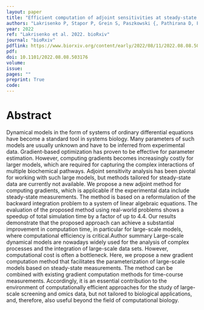```yaml
---
layout: paper
title: "Efficient computation of adjoint sensitivities at steady-state in ODE models of biochemical reaction networks"
authors: "Lakrisenko P, Stapor P, Grein S, Paszkowski {, Pathirana D, Fröhlich F, Lines GT, Weindl D, Hasenauer J"
year: 2022
ref: "Lakrisenko et al. 2022. bioRxiv"
journal: "bioRxiv"
pdflink: https://www.biorxiv.org/content/early/2022/08/11/2022.08.08.503176.full.pdf
pdf: 
doi: 10.1101/2022.08.08.503176
volume: 
issue: 
pages: ""
preprint: True
code: 
---
```


# Abstract

Dynamical models in the form of systems of ordinary differential equations have become a standard tool in systems biology. Many parameters of such models are usually unknown and have to be inferred from experimental data. Gradient-based optimization has proven to be effective for parameter estimation. However, computing gradients becomes increasingly costly for larger models, which are required for capturing the complex interactions of multiple biochemical pathways. Adjoint sensitivity analysis has been pivotal for working with such large models, but methods tailored for steady-state data are currently not available. We propose a new adjoint method for computing gradients, which is applicable if the experimental data include steady-state measurements. The method is based on a reformulation of the backward integration problem to a system of linear algebraic equations. The evaluation of the proposed method using real-world problems shows a speedup of total simulation time by a factor of up to 4.4. Our results demonstrate that the proposed approach can achieve a substantial improvement in computation time, in particular for large-scale models, where computational efficiency is critical.Author summary Large-scale dynamical models are nowadays widely used for the analysis of complex processes and the integration of large-scale data sets. However, computational cost is often a bottleneck. Here, we propose a new gradient computation method that facilitates the parameterization of large-scale models based on steady-state measurements. The method can be combined with existing gradient computation methods for time-course measurements. Accordingly, it is an essential contribution to the environment of computationally efficient approaches for the study of large-scale screening and omics data, but not tailored to biological applications, and, therefore, also useful beyond the field of computational biology.
